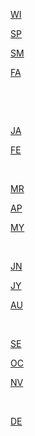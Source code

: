[WI](https://gr33ncamper.github.io/Paul-s-Website/YRS/2024/WI/index)

[SP](https://gr33ncamper.github.io/Paul-s-Website/YRS/2024/SP/index)

[SM](https://gr33ncamper.github.io/Paul-s-Website/YRS/2024/SM/index)

[FA](https://gr33ncamper.github.io/Paul-s-Website/YRS/2024/FA/index)

&nbsp;

&nbsp;

[JA](https://gr33ncamper.github.io/Paul-s-Website/YRS/2024/WI/JA)

[FE](https://gr33ncamper.github.io/Paul-s-Website/YRS/2024/WI/FE)

&nbsp;

[MR](https://gr33ncamper.github.io/Paul-s-Website/YRS/2024/SP/MR)

[AP](https://gr33ncamper.github.io/Paul-s-Website/YRS/2024/SP/AP)

[MY](https://gr33ncamper.github.io/Paul-s-Website/YRS/2024/SP/MY)

&nbsp;

[JN](https://gr33ncamper.github.io/Paul-s-Website/YRS/2024/SM/JN)

[JY](https://gr33ncamper.github.io/Paul-s-Website/YRS/2024/SM/JY)

[AU](https://gr33ncamper.github.io/Paul-s-Website/YRS/2024/SM/AU)

&nbsp;

[SE](https://gr33ncamper.github.io/Paul-s-Website/YRS/FA/2024/SE)

[OC](https://gr33ncamper.github.io/Paul-s-Website/YRS/FA/2024/OC)

[NV](https://gr33ncamper.github.io/Paul-s-Website/YRS/FA/2024/NV)

&nbsp;

[DE](https://gr33ncamper.github.io/Paul-s-Website/YRS/WI/2024/DE)
